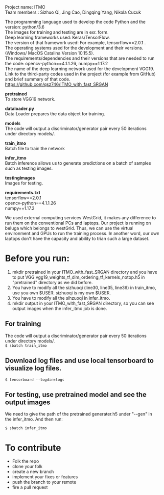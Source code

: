 Project name: ITMO<br />
Team members : Sizhuo Qi, Jing Cao, Dingqing Yang, Nikola Cucuk<br />

The programming language used to develop the code Python and the version: python/3.6 <br />
The images for training and testing are in exr. form. <br />
Deep learning frameworks used: Keras/TensorFlow. <br />
The version of that framework used: For example, tensorflow==2.0.1 . <br />
The operating systems used for the development and their versions.(Windows/ MacOS Catalina Version 10.15.5). <br />
The requirements/dependencies and their versions that are needed to run the code: opencv-python==4.1.1.26, numpy==1.17.2 <br />
The name of the deep learning network used for the development VGG19. <br />
Link to the third-party codes used in the project (for example from GitHub) and brief summary of that code. https://github.com/qsz746/ITMO_with_fast_SRGAN <br />

**pretrained**<br />
To store VGG19 network.<br />

**dataloader.py**<br />
Data Loader prepares the data object for training.

**models**<br />
The code will output a discriminator/generator pair every 50 iterations under directory models/. <br />

**train_itmo**<br />
Batch file to train the network<br />

**infer_itmo**<br />
Batch inference allows us to generate predictions on a batch of samples such as testing images.

**testingimages**<br />
Images for testing.<br />

**requirements.txt**<br />
tensorflow==2.0.1<br />
opencv-python==4.1.1.26<br />
numpy==1.17.2<br />

We used external computing services WestGrid, it makes any difference to run them on the conventional PCs and laptops. Our project is running on beluga which belongs to westGrid. Thus, we can use the virtual environment and GPUs to run the training process. In another word, our own laptops don't have the capacity and ability to trian such a large dataset. <br />


# Before you run:

1. mkdir pretrained in your ITMO_with_fast_SRGAN directory and you have to put VGG vgg19_weights_tf_dim_ordering_tf_kernels_notop.h5 in "pretrained" directory as we did before.
2. You have to modify all the sizhuoqi (line30, line35, line36) in train_itmo, use you own $USER. sizhuoqi is my own $USER.
3. You have to modify all the sihzuoqi in infer_itmo.
4. mkdir output in your ITMO_with_fast_SRGAN directory, so you can see output images when the infer_itmo job is done.


## For training
The code will output a discriminator/generator pair every 50 iterations under directory models/. <br />
`$ sbatch train_itmo`

## Download log files and use local tensorboard to visualize log files.
`$ tensorboard --logdir=logs`

## For testing, use pretrained model and see the output images
We need to give the path of the pretrained generater.h5 under "--gen" in the infer_itmo. And then run: <br />

`$ sbatch infer_itmo`



# To contribute 
- Folk the repo
- clone your folk
- create a new branch
- implement your fixes or features
- push the branch to your remote
- fire a pull request
